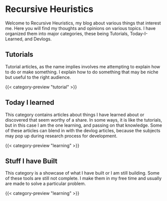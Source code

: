 # Recursive Heuristics

Welcome to Recursive Heuristics, my blog about various things that interest me. Here you will find my thoughts and opinions
on various topics. I have organized them into major categories, these being Tutorials, Today-I-Learned, and Devlogs.

## Tutorials

Tutorial articles, as the name implies involves me attempting to explain how to do or make something. I explain how to do something
that may be niche but useful to the right audience.

<!-- markdownlint-disable MD033 -->
{{<  category-preview "tutorial" >}}
<!-- markdownlint-enable MD033 -->

## Today I learned

This category contains articles about things I have learned about or discovered that seem worthy of a share. In some ways, it is
like the tutorials, but in this case I am the one learning, and passing on that knowledge. Some of these articles can blend in with
the devlog articles, because the subjects may pop up during research process for development.

{{<  category-preview "learning" >}}

## Stuff I have Built

This category is a showcase of what I have built or I am still building. Some of these tools are still not complete. I make them
in my free time and usually are made to solve a particular problem.

{{<  category-preview "learning" >}}

<!-- ## Devlogs

Devlogs are journals of the process of developing something. The thing doesn't matter that much, but seeing as I am a developer, it will
focus on building software of various kinds and uses. I plan to share my wins and losses, struggles and triumphs as i build the next big thing. The devlogs are mostly to keep me sane during the process and also for me to look back and see how far I have come.

{{<  category-preview "devlogs" >}} -->
